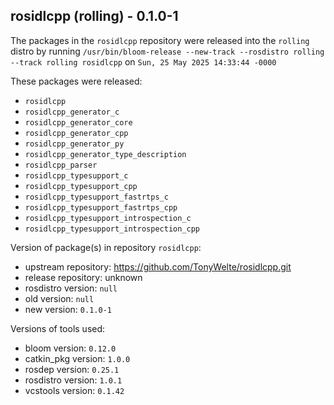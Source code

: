 ## rosidlcpp (rolling) - 0.1.0-1

The packages in the `rosidlcpp` repository were released into the `rolling` distro by running `/usr/bin/bloom-release --new-track --rosdistro rolling --track rolling rosidlcpp` on `Sun, 25 May 2025 14:33:44 -0000`

These packages were released:
- `rosidlcpp`
- `rosidlcpp_generator_c`
- `rosidlcpp_generator_core`
- `rosidlcpp_generator_cpp`
- `rosidlcpp_generator_py`
- `rosidlcpp_generator_type_description`
- `rosidlcpp_parser`
- `rosidlcpp_typesupport_c`
- `rosidlcpp_typesupport_cpp`
- `rosidlcpp_typesupport_fastrtps_c`
- `rosidlcpp_typesupport_fastrtps_cpp`
- `rosidlcpp_typesupport_introspection_c`
- `rosidlcpp_typesupport_introspection_cpp`

Version of package(s) in repository `rosidlcpp`:

- upstream repository: https://github.com/TonyWelte/rosidlcpp.git
- release repository: unknown
- rosdistro version: `null`
- old version: `null`
- new version: `0.1.0-1`

Versions of tools used:

- bloom version: `0.12.0`
- catkin_pkg version: `1.0.0`
- rosdep version: `0.25.1`
- rosdistro version: `1.0.1`
- vcstools version: `0.1.42`


